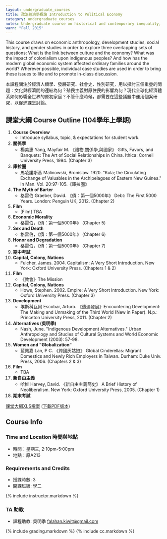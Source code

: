 ```yaml
---
layout: undergraduate_courses
title: 政治經濟學概論 Introduction to Political Economy
category: undergraduate_courses
notes: Undergraduate course on historical and contemporary inequality, focusing on the colonial encounter as well as issues pertaining to class, race, and gender.
warn: "Fall 2015"
---
```


This course draws on economic anthropology, development studies, social history, and gender studies in order to explore three overlapping sets of questions: What is the link between culture and the economy? What was the impact of colonialism upon indigenous peoples? And how has the modern global economic system affected ordinary families around the world? Wherever possible, individual case studies are used in order to bring these issues to life and to promote in-class discussion.

本課程關注於經濟人類學、發展研究、社會史、性別研究，用以探討三個重疊的問題：文化與經濟間的連結為何？殖民主義對原住民的影響為何？現代全球化經濟體系如何影響全世界的原初家庭？不管什麼時候，都需要在這些議題中運用個案研究，以促進課堂討論。

## 課堂大綱 Course Outline (104學年上學期)

1. **Course Overview**
    * Introduce syllabus, topic, & expectations for student work.
2. **關係學**
    * 楊美惠 Yang, Mayfair M. 《禮物,關係學,與國家》 Gifts, Favors, and Banquets: The Art of Social Relationships in China. Ithica: Cornell University Press, 1994. (Chapter 3)
3. **庫拉圈**
    * 馬凌諾斯基 Malinowski, Bronislaw. 1920. "Kula; the Circulating Exchange of Valuables in the Archipelagoes of Eastern New Guinea." In Man. Vol. 20:97-105.《庫拉圈》
4. **The Myth of Barter**
    * 格雷伯 Graeber, David. 《債︰第一個5000年》 Debt: The First 5000 Years. London: Penguin UK, 2012. (Chapter 2) 
5. **Film**
    * [Film] TBA
6. **Economic Morality**
    * 格雷伯，《債︰第一個5000年》 (Chapter 5)
7. **Sex and Death**
    * 格雷伯，《債︰第一個5000年》 (Chapter 6)
8. **Honor and Degradation**
    * 格雷伯，《債︰第一個5000年》 (Chapter 7)
9. **期中考試**
10. **Capital, Colony, Nations** 
    * Fulcher, James. 2004. Capitalism: A Very Short Introduction. New York: Oxford University Press. (Chapters 1 & 2)
11. **Film**
    * 《教會》The Mission
12. **Capital, Colony, Nations** 
    * Howe, Stephen. 2002. Empire: A Very Short Introduction. New York: Oxford University Press. (Chapter 3)
13. **Development**
    * 埃斯科瓦爾 Escobar, Arturo. 《遭遇發展》Encountering Development: The Making and Unmaking of the Third World (New in Paper). N.p.: Princeton University Press, 2011. (Chapter 2)
14. **Alternatives (吳明季)**
    * Nash, June. "Indigenous Development Alternatives." Urban Anthropology and Studies of Cultural Systems and World Economic Development (2003): 57-98.
15. **Women and "Globalization"**
    * 藍佩嘉 Lan, P C. 《跨國灰姑娘》 Global Cinderellas: Migrant Domestics and Newly Rich Employers in Taiwan. Durham: Duke Univ. Press, 2006. (Chapters 2 & 3)
16. **Film**
    * TBA
17. **新自由主義**
    * 哈維 Harvey, David. 《新自由主義簡史》 A Brief History of Neoliberalism. New York: Oxford University Press, 2005.
    (Chapter 1)
18. **期末考試**


[課堂大綱XLS檔案](https://docs.google.com/spreadsheets/d/1KuC6jkjB_PYpFfdzK6-ovhxumNZPF0qofDhpwaju_ZE/pubhtml?gid=0&single=true) ([下載PDF版本](https://docs.google.com/spreadsheets/d/1KuC6jkjB_PYpFfdzK6-ovhxumNZPF0qofDhpwaju_ZE/pub?gid=0&single=true&output=pdf))


## Course Info

### Time and Location 時間與地點
* 時間：星期三, 2:10pm-5:00pm
* 地點：原A213

### Requirements and Credits
* 授課時數: 3
* 開課班級: 學二

{% include instructor.markdown %}

### TA 助教
* 課程助教: 吳明季 falahan.kiwit@gmail.com

{% include grading.markdown %}
{% include cc.markdown %}